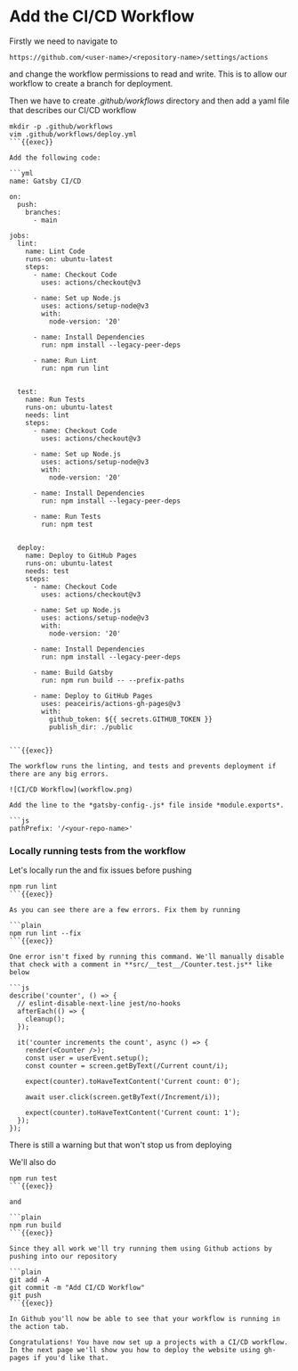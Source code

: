 # Add the CI/CD Workflow

Firstly we need to navigate to 

```plain
https://github.com/<user-name>/<repository-name>/settings/actions
```


and change the workflow permissions to read and write. This is to allow our workflow to create a branch for deployment.

Then we have to create *.github/workflows* directory and then add a yaml file that describes our CI/CD workflow

```plain
mkdir -p .github/workflows
vim .github/workflows/deploy.yml
```{{exec}}

Add the following code:

```yml
name: Gatsby CI/CD

on:
  push:
    branches:
      - main

jobs:
  lint:
    name: Lint Code
    runs-on: ubuntu-latest
    steps:
      - name: Checkout Code
        uses: actions/checkout@v3

      - name: Set up Node.js
        uses: actions/setup-node@v3
        with:
          node-version: '20' 

      - name: Install Dependencies
        run: npm install --legacy-peer-deps

      - name: Run Lint
        run: npm run lint
       

  test:
    name: Run Tests
    runs-on: ubuntu-latest
    needs: lint 
    steps:
      - name: Checkout Code
        uses: actions/checkout@v3

      - name: Set up Node.js
        uses: actions/setup-node@v3
        with:
          node-version: '20'

      - name: Install Dependencies
        run: npm install --legacy-peer-deps

      - name: Run Tests
        run: npm test
        

  deploy:
    name: Deploy to GitHub Pages
    runs-on: ubuntu-latest
    needs: test 
    steps:
      - name: Checkout Code
        uses: actions/checkout@v3

      - name: Set up Node.js
        uses: actions/setup-node@v3
        with:
          node-version: '20'

      - name: Install Dependencies
        run: npm install --legacy-peer-deps

      - name: Build Gatsby
        run: npm run build -- --prefix-paths

      - name: Deploy to GitHub Pages
        uses: peaceiris/actions-gh-pages@v3
        with:
          github_token: ${{ secrets.GITHUB_TOKEN }}
          publish_dir: ./public 
        

```{{exec}}

The workflow runs the linting, and tests and prevents deployment if there are any big errors.

![CI/CD Workflow](workflow.png)

Add the line to the *gatsby-config-.js* file inside *module.exports*.

```js
pathPrefix: '/<your-repo-name>'
```

 
### Locally running tests from the workflow

Let's locally run the and fix issues before pushing

```plain
npm run lint 
```{{exec}}

As you can see there are a few errors. Fix them by running 

```plain
npm run lint --fix
```{{exec}}

One error isn't fixed by running this command. We'll manually disable that check with a comment in **src/__test__/Counter.test.js** like below

```js
describe('counter', () => {
  // eslint-disable-next-line jest/no-hooks
  afterEach(() => {
    cleanup();
  });

  it('counter increments the count', async () => {
    render(<Counter />);
    const user = userEvent.setup();
    const counter = screen.getByText(/Current count/i);

    expect(counter).toHaveTextContent('Current count: 0');

    await user.click(screen.getByText(/Increment/i));

    expect(counter).toHaveTextContent('Current count: 1');
  });
});
```

There is still a warning but that won't stop us from deploying

We'll also do 

```plain
npm run test
```{{exec}}

and 

```plain 
npm run build
```{{exec}}

Since they all work we'll try running them using Github actions by pushing into our repository

```plain
git add -A
git commit -m "Add CI/CD Workflow"
git push
```{{exec}}

In Github you'll now be able to see that your workflow is running in the action tab.

Congratulations! You have now set up a projects with a CI/CD workflow. In the next page we'll show you how to deploy the website using gh-pages if you'd like that.